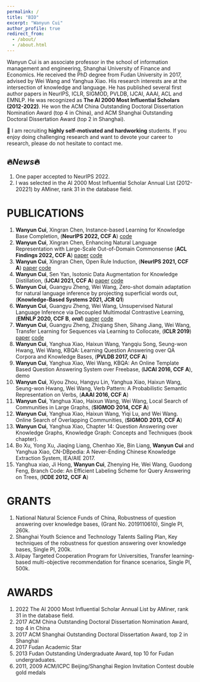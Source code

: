 ```yaml
---
permalink: /
title: "BIO"
excerpt: "Wanyun Cui"
author_profile: true
redirect_from: 
  - /about/
  - /about.html
---
```


Wanyun Cui is an associate professor in the school of information management and engineering, Shanghai University of Finance and Economics. He received the PhD degree from Fudan University in 2017, advised by Wei Wang and Yanghua Xiao. His research interests are at the intersection of knowledge and language. He has published several first author papers in NeurIPS, ICLR, SIGMOD, PVLDB, IJCAI, AAAI, ACL and EMNLP. He was recognized as **The AI 2000 Most Influential Scholars (2012-2022)**. He won the ACM China Outstanding Doctoral Dissertation Nomination Award (top 4 in China), and ACM Shanghai Outstanding Doctoral Dissertation Award (top 2 in Shanghai).

:red_circle: I am recruiting **highly self-motivated and hardworking** students. If you enjoy doing challenging research and want to devote your career to research, please do not hesitate to contact me.

:fire:***News***:fire:
------
1. One paper accepted to NeurIPS 2022.
2. I was selected in the AI 2000 Most Influential Scholar Annual List (2012-20221) by AMiner, rank 31 in the database field.

PUBLICATIONS
======
1. **Wanyun Cui**, Xingran Chen, Instance-based Learning for Knowledge Base Completion, (**NeurIPS 2022, CCF A**) [code](https://github.com/chenxran/InstanceBasedLearning)
1. **Wanyun Cui**, Xingran Chen, Enhancing Natural Language Representation with Large-Scale Out-of-Domain Commonsense (**ACL Findings 2022, CCF A**) [paper](https://aclanthology.org/2022.findings-acl.138/) [code](https://github.com/chenxran/ok-transformer)
1. **Wanyun Cui**, Xingran Chen, Open Rule Induction, (**NeurIPS 2021, CCF A**) [paper](https://proceedings.neurips.cc/paper/2021/hash/efe34c4e2190e97d1adc625902822b13-Abstract.html) [code](https://github.com/chenxran/Orion)
3. **Wanyun Cui**, Sen Yan, Isotonic Data Augmentation for Knowledge Distillation, (**IJCAI 2021, CCF A**) [paper](https://arxiv.org/abs/2107.01412) [code](https://github.com/SenYan1999/IsotonicDataAugmentation)
4. **Wanyun Cui**, Guangyu Zheng, Wei Wang, Zero-shot domain adaptation for natural language inference by projecting superficial words out, (**Knowledge-Based Systems 2021, JCR Q1**)
5. **Wanyun Cui**, Guangyu Zheng, Wei Wang, Unsupervised Natural Language Inference via Decoupled Multimodal Contrastive
Learning, (**EMNLP 2020, CCF B**, ***oral***) [paper](https://aclanthology.org/2020.emnlp-main.444/) [code](https://github.com/GuangyuZheng/MACD)
6. **Wanyun Cui**, Guangyu Zheng, Zhiqiang Shen, Sihang Jiang, Wei Wang, Transfer Learning for Sequences via Learning to
Collocate, (**ICLR 2019**) [paper](https://arxiv.org/abs/1902.09092) [code](https://github.com/GuangyuZheng/art-transfer)
7. **Wanyun Cui**, Yanghua Xiao, Haixun Wang, Yangqiu Song, Seung-won Hwang, Wei Wang, KBQA: Learning Question Answering
over QA Corpora and Knowledge Bases, (**PVLDB 2017, CCF A**)
8. **Wanyun Cui**, Yanghua Xiao, Wei Wang, KBQA: An Online Template Based Question Answering System over Freebase,
(**IJCAI 2016, CCF A**), demo
9. **Wanyun Cui**, Xiyou Zhou, Hangyu Lin, Yanghua Xiao, Haixun Wang, Seung-won Hwang, Wei Wang, Verb Pattern: A Probabilistic
Semantic Representation on Verbs, (**AAAI 2016, CCF A**)
10. **Wanyun Cui**, Yanghua Xiao, Haixun Wang, Wei Wang, Local Search of Communities in Large Graphs, (**SIGMOD 2014, CCF A**)
11. **Wanyun Cui**, Yanghua Xiao, Haixun Wang, Yiqi Lu, and Wei Wang. Online Search of Overlapping Communities, (**SIGMOD 2013, CCF A**)
12. **Wanyun Cui**, Yanghua Xiao, Chapter 14: Question Answering over Knowledge Graphs, Knowledge Graph: Concepts and
Techniques (book chapter).
13. Bo Xu, Yong Xu, Jiaqing Liang, Chenhao Xie, Bin Liang, **Wanyun Cui** and Yanghua Xiao, CN-DBpedia: A Never-Ending
Chinese Knowledge Extraction System, IEA/AIE 2017.
14. Yanghua xiao, Ji Hong, **Wanyun Cui**, Zhenying He, Wei Wang, Guodong Feng, Branch Code: An Efficient Labeling Scheme
for Query Answering on Trees, (**ICDE 2012, CCF A**)


GRANTS
======
1. National Natural Science Funds of China, Robustness of question answering over
knowledge bases, (Grant No. 2019110610), Single PI, 260k.
1. Shanghai Youth Science and Technology Talents Sailing Plan, Key techniques of the
robustness for question answering over knowledge bases, Single PI, 200k.
1. Alipay Targeted Cooperation Program for Universities, Transfer learning-based multi-objective recommendation for finance scenarios, Single PI, 500k.

AWARDS
======
1. 2022 The AI 2000 Most Influential Scholar Annual List by AMiner, rank 31 in the database field.
2. 2017 ACM China Outstanding Doctoral Dissertation Nomination Award, top 4 in China
3. 2017 ACM Shanghai Outstanding Doctoral Dissertation Award, top 2 in Shanghai
4. 2017 Fudan Academic Star
5. 2013 Fudan Outstanding Undergraduate Award, top 10 for Fudan undergraduates.
6. 2011, 2009 ACM/ICPC Beijing/Shanghai Region Invitation Contest double gold medals
